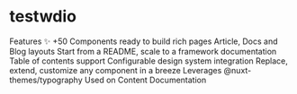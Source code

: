 # testwdio

Features ✨
+50 Components ready to build rich pages
Article, Docs and Blog layouts
Start from a README, scale to a framework documentation
Table of contents support
Configurable design system integration
Replace, extend, customize any component in a breeze
Leverages @nuxt-themes/typography
Used on Content Documentation

